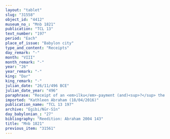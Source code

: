 ```yaml
---
layout: "tablet"
slug: "31558"
object_id: "4412"
museum_no_: "Mnb 1821"
publication: "TCL 13"
text_number: "197"
period: "Each"
place_of_issue: "Babylon city"
type_and_content: "Receipts"
day_remark: "-"
month: "VIII"
month_remark: "-"
year: "26"
year_remark: "-"
king: "Dar"
king_remark: "-"
julian_date: "26/11/496 BCE"
julian_date_year: "496"
paraphrase: "Receipt of an <em>ilku</em>-payment (and)<sup>?</sup> the flour-tax by the head of the Egibi family Paid on behalf of a third party.<br /> <strong>A</strong> receives payment (<em>mahāru</em>) from <strong>B</strong> for the <em>ilku</em>-tax from Nisan (I) of the 25<sup>th</sup> year till the end of Addar (XII) of the 26<sup>th</sup> that is due from <strong>C</strong>. <strong>B</strong> pays for the latter&#39;s account (<em>ana muhhi</em>). The exact amount that is paid is not specified. A short remark at the very end of the obverse, before the witness list, states that <strong>A</strong> (also<sup>?</sup>)** receives payment (<em>mahāru</em>) from <strong>B</strong> for <strong>C</strong>&#39;s flour-tax (<em>qēmu</em>). Names of 5 witnesses and the scribe.<br /> <br /> <strong>A</strong>=&Scaron;i&scaron;ki/Iddinaya//Egibi (=Marduk-nāṣir-apli/Itti-Marduk-balāṭu//Egibi);&nbsp;<strong>B</strong>=Rē&#39;&ucirc;&scaron;unu-Marduk/Bēl-aplu-uṣur//<em>...-aya;&nbsp;</em><strong>C</strong>=Murānu/Marduk-nāṣir<sup>!</sup>//Ah-bani"
imported: "Kathleen Abraham (18/04/2016)"
publication_name: "TCL 13 197"
archive: "Egibi/Nūr-Sîn"
day_babylonian_: "27"
bibliography: "Reedition: Abraham 2004 143"
title: "Mnb 1821"
previous_item: "31561"
---
```


